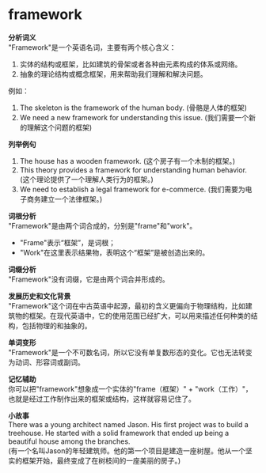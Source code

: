 # framework

**分析词义**  
"Framework"是一个英语名词，主要有两个核心含义：

  

1.  实体的结构或框架，比如建筑的骨架或者各种由元素构成的体系或网络。
2.  抽象的理论结构或概念框架，用来帮助我们理解和解决问题。

  

例如：

  

1.  The skeleton is the framework of the human body. (骨骼是人体的框架)
2.  We need a new framework for understanding this issue. (我们需要一个新的理解这个问题的框架)

  

**列举例句**

  

1.  The house has a wooden framework. (这个房子有一个木制的框架。)
2.  This theory provides a framework for understanding human behavior. (这个理论提供了一个理解人类行为的框架。)
3.  We need to establish a legal framework for e-commerce. (我们需要为电子商务建立一个法律框架。)

  

**词根分析**  
"Framework"是由两个词合成的，分别是"frame"和"work"。

  

*   "Frame"表示“框架”，是词根；
*   "Work"在这里表示结果物，表明这个“框架”是被创造出来的。

  

**词缀分析**  
"Framework"没有词缀，它是由两个词合并形成的。

  

**发展历史和文化背景**  
"Framework"这个词在中古英语中起源，最初的含义更偏向于物理结构，比如建筑物的框架。在现代英语中，它的使用范围已经扩大，可以用来描述任何种类的结构，包括物理的和抽象的。

  

**单词变形**  
"Framework"是一个不可数名词，所以它没有单复数形态的变化。它也无法转变为动词、形容词或副词。

  

**记忆辅助**  
你可以把"framework"想象成一个实体的"frame（框架）" + "work（工作）"，也就是经过工作制作出来的框架或结构，这样就容易记住了。

  

**小故事**  
There was a young architect named Jason. His first project was to build a treehouse. He started with a solid framework that ended up being a beautiful house among the branches.  
(有一个名叫Jason的年轻建筑师。他的第一个项目是建造一座树屋。他从一个坚实的框架开始，最终变成了在树枝间的一座美丽的房子。)
